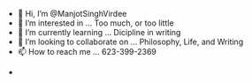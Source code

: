 - 👋 Hi, I’m @ManjotSinghVirdee
- 👀 I’m interested in ... Too much, or too little
- 🌱 I’m currently learning ... Dicipline in writing
- 💞️ I’m looking to collaborate on ... Philosophy, Life, and Writing
- 📫 How to reach me ... 623-399-2369

<!---
ManjotSinghVirdee/ManjotSinghVirdee is a ✨ special ✨ repository because its `README.md` (this file) appears on your GitHub profile.
You can click the Preview link to take a look at your changes.
--->
-
